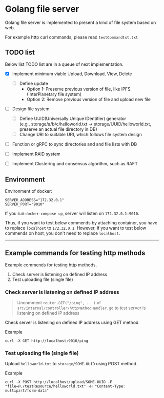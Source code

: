 # Golang file server
Golang file server is implemented to present a kind of file system based on web.

For example http curl commands, please read `testCommandtxt.txt`

## TODO list
Below list TODO list are in a queue of next implementation.

- [x] Implement minimum viable Upload, Download, View, Delete
  - [ ] Define update  
    - Option 1: Preserve previous version of file, like IPFS (InterPlanetary file system)
    - Option 2: Remove previous version of file and upload new file
- [ ] Design file system
  - [ ] Define UUID(Universally Unique IDentifier) generator  
    (e.g., storage/a/b/c/helloworld.txt -> storage/UUID/helloworld.txt, preserve an actual file directory in DB)
  - [ ] Change URI to suitable URI, which follows file system design
- [ ] Function or gRPC to sync directories and and file lists with DB
- [ ] Implement RAID system
- [ ] Implement Clustering and consensus algorithm, such as RAFT


## Environment
Environment of docker:
```
SERVER_ADDRESS="172.32.0.1"
SERVER_PORT="9010"
```

If you run `docker-compose up`, server will listen on `172.32.0.1:9010`.
  
Thus, if you want to test below commends by attaching container, you have to replace `localhost` to `172.32.0.1`. However, if you want to test below commends on host, you don't need to replace `localhost`.

---

## Example commands for testing http methods
Example commends for testing http methods.

1. Check server is listening on defined IP address
2. Test uploading file (single file)

### Check server is listening on defined IP address
> Uncomment `router.GET("/ping", .. )` of `src/internal/controller/httpMethodHandler.go` to test server is listening on defined IP address

Check server is listening on defined IP address using GET method.

Example
```
curl -X GET http://localhost:9010/ping
```


### Test uploading file (single file)
Upload `helloworld.txt` to `storage/SOME-UUID` using POST method.

Example
```
curl -X POST http://localhost/upload/SOME-UUID -F "file=@./testResource/helloworld.txt" -H "Content-Type: multipart/form-data"
```
